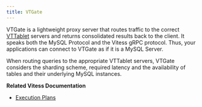 ```yaml
---
title: VTGate 
---
```


VTGate is a lightweight proxy server that routes traffic to the correct [VTTablet](../tablet) servers and returns consolidated results back to the client. It speaks both the MySQL Protocol and the Vitess gRPC protocol. Thus, your applications can connect to VTGate as if it is a MySQL Server.

When routing queries to the appropriate VTTablet servers, VTGate considers the sharding scheme, required latency and the availability of tables and their underlying MySQL instances.

**Related Vitess Documentation**

* [Execution Plans](../execution-plans)
